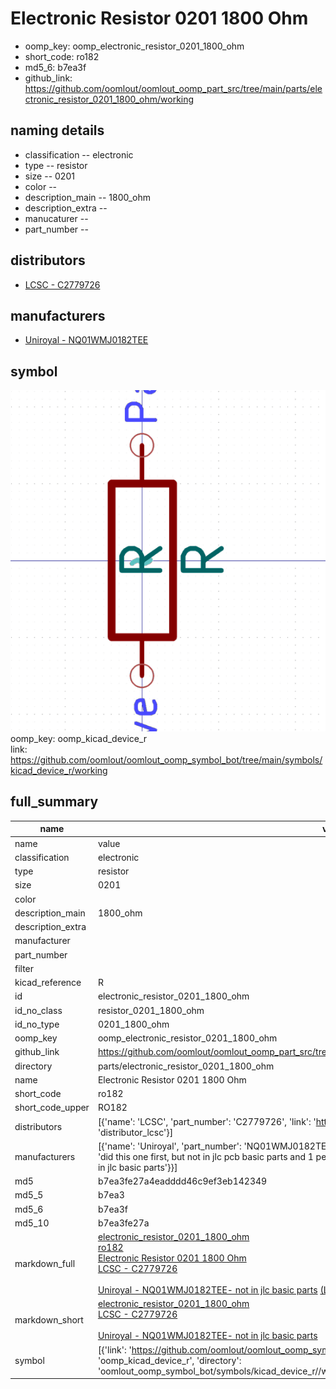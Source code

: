 # Electronic Resistor 0201 1800 Ohm

  
* oomp_key: oomp_electronic_resistor_0201_1800_ohm 
* short_code: ro182
* md5_6: b7ea3f  
* github_link: https://github.com/oomlout/oomlout_oomp_part_src/tree/main/parts/electronic_resistor_0201_1800_ohm/working  
## naming details
* classification -- electronic
* type -- resistor
* size -- 0201
* color -- 
* description_main -- 1800_ohm
* description_extra -- 
* manucaturer -- 
* part_number -- 

## distributors
* [LCSC - C2779726](https://lcsc.com/product-detail/C2779726.html)  

## manufacturers
* [Uniroyal - NQ01WMJ0182TEE]()  

## symbol

![](symbol/0/working/working_600.png)  
oomp_key: oomp_kicad_device_r  
link: https://github.com/oomlout/oomlout_oomp_symbol_bot/tree/main/symbols/kicad_device_r/working  


## full_summary
| name | value | 
| --- | --- | 
| name | value | 
| classification | electronic | 
| type | resistor | 
| size | 0201 | 
| color |  | 
| description_main | 1800_ohm | 
| description_extra |  | 
| manufacturer |  | 
| part_number |  | 
| filter |  | 
| kicad_reference | R | 
| id | electronic_resistor_0201_1800_ohm | 
| id_no_class | resistor_0201_1800_ohm | 
| id_no_type | 0201_1800_ohm | 
| oomp_key | oomp_electronic_resistor_0201_1800_ohm | 
| github_link | https://github.com/oomlout/oomlout_oomp_part_src/tree/main/parts/electronic_resistor_0201_1800_ohm/working | 
| directory | parts/electronic_resistor_0201_1800_ohm | 
| name | Electronic Resistor 0201 1800 Ohm | 
| short_code | ro182 | 
| short_code_upper | RO182 | 
| distributors | [{'name': 'LCSC', 'part_number': 'C2779726', 'link': 'https://lcsc.com/product-detail/C2779726.html', 'id': 'distributor_lcsc'}] | 
| manufacturers | [{'name': 'Uniroyal', 'part_number': 'NQ01WMJ0182TEE', 'link': '', 'id': 'manufacturer_uniroyal', 'note': {'reason': 'did this one first, but not in jlc pcb basic parts and 1 percent are and they are the same price', 'reason_short': 'not in jlc basic parts'}}] | 
| md5 | b7ea3fe27a4eadddd46c9ef3eb142349 | 
| md5_5 | b7ea3 | 
| md5_6 | b7ea3f | 
| md5_10 | b7ea3fe27a | 
| markdown_full | [electronic_resistor_0201_1800_ohm](https://github.com/oomlout/oomlout_oomp_part_src/tree/main/parts/electronic_resistor_0201_1800_ohm/working)<br>[ro182](https://github.com/oomlout/oomlout_oomp_part_src/tree/main/parts/electronic_resistor_0201_1800_ohm/working)<br>[Electronic Resistor 0201 1800 Ohm](https://github.com/oomlout/oomlout_oomp_part_src/tree/main/parts/electronic_resistor_0201_1800_ohm/working)<br>[LCSC - C2779726<br>](https://lcsc.com/product-detail/C2779726.html)<br>[Uniroyal - NQ01WMJ0182TEE- not in jlc basic parts]() [(L)  ](https://www.lcsc.com/search?q=NQ01WMJ0182TEE)[(D)  ](https://www.digikey.com/en/products?keywords=NQ01WMJ0182TEE)[(M)  ](https://www.mouser.com/Search/Refine?Keyword=NQ01WMJ0182TEE)[(N)  ](https://www.newark.com/search?st=NQ01WMJ0182TEE)[(SZ)  ](https://so.szlcsc.com/global.html?k=NQ01WMJ0182TEE)<br> | 
| markdown_short | [electronic_resistor_0201_1800_ohm](https://github.com/oomlout/oomlout_oomp_part_src/tree/main/parts/electronic_resistor_0201_1800_ohm/working)<br>[LCSC - C2779726<br>](https://lcsc.com/product-detail/C2779726.html)<br>[Uniroyal - NQ01WMJ0182TEE- not in jlc basic parts]() | 
| symbol | [{'link': 'https://github.com/oomlout/oomlout_oomp_symbol_bot/tree/main/symbols/kicad_device_r', 'oomp_key': 'oomp_kicad_device_r', 'directory': 'oomlout_oomp_symbol_bot/symbols/kicad_device_r//working/working.kicad_sym'}] | 
